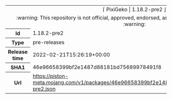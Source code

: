 <html><table>
<tr><td colspan="2" align="center"><img width="0" height="0"><br/>⌈ PixiGeko | 1.18.2-pre2 ⌋<br/><img width="0" height="0"></td></tr>
<tr><td colspan="2" align="center"><img width="0" height="0"><br/>
:warning: This repository is not official, approved, endorsed, associated or connected with Mojang :warning:
<br/><img width="0" height="0"></td></tr>
<tr><th>Id</th><td>1.18.2-pre2</td></tr>
<tr><th>Type</th><td>pre-releases</td></tr>
<tr><th>Release time</th><td>2022-02-21T15:26:19+00:00</td></tr>
<tr><th>SHA1</th><td>46e96658399bf2e1487d88181bd75689978491f8</td></tr>
<tr><th>Url</th><td><a href="https://piston-meta.mojang.com/v1/packages/46e96658399bf2e1487d88181bd75689978491f8/1.18.2-pre2.json">https://piston-meta.mojang.com/v1/packages/46e96658399bf2e1487d88181bd75689978491f8/1.18.2-pre2.json</a></td></tr>